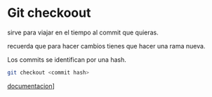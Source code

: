 # Git checkoout

sirve para viajar en el tiempo al commit que quieras.

recuerda que para hacer cambios tienes que hacer una rama nueva.

Los commits se identifican por una hash.

```bash
git checkout <commit hash>
```


[documentacion](https://www.freecodecamp.org/espanol/news/git-checkout-explicado/)]


